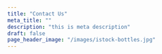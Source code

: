 ```yaml
---
title: "Contact Us"
meta_title: ""
description: "this is meta description"
draft: false
page_header_image: "/images/istock-bottles.jpg"
---
```


